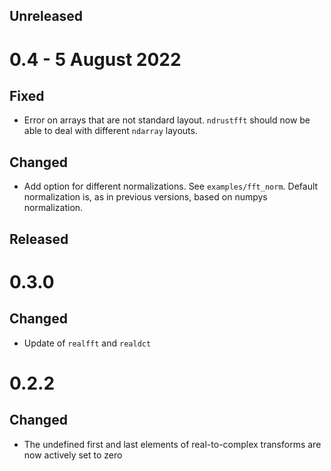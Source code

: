 Unreleased
-----------

0.4 - 5 August 2022
===================

Fixed
-----
- Error on arrays that are not standard layout. `ndrustfft` should now be able to deal with different `ndarray` layouts.

Changed
-------
- Add option for different normalizations. See `examples/fft_norm`. Default normalization is, as in previous versions, based on numpys normalization.


Released
--------

0.3.0
=====

Changed
-------
- Update of `realfft` and `realdct`

0.2.2
=====

Changed
-------
- The undefined first and last elements of real-to-complex transforms are now actively set to zero

